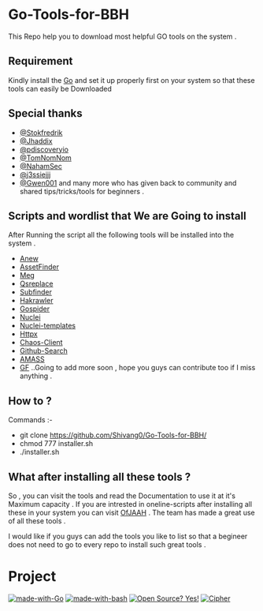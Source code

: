 # Go-Tools-for-BBH
This Repo help you to download most helpful GO tools on the system .

## Requirement
Kindly install the [Go](https://golang.org/dl/) and set it up properly first on your system so that these tools can easily be Downloaded

## Special thanks

- [@Stokfredrik](https://twitter.com/stokfredrik)
- [@Jhaddix](https://twitter.com/Jhaddix)
- [@pdiscoveryio](https://twitter.com/pdiscoveryio)
- [@TomNomNom](https://twitter.com/TomNomNom)
- [@NahamSec](https://twitter.com/NahamSec)
- [@j3ssiejjj](https://twitter.com/j3ssiejjj)
- [@Gwen001](https://github.com/gwen001)
and many more who has given back to community and shared tips/tricks/tools for beginners .

## Scripts and wordlist that We are Going to install

After Running the script all the following tools will be installed into the system .
- [Anew](https://github.com/tomnomnom/anew)
- [AssetFinder](https://github.com/tomnomnom)
- [Meg](https://github.com/tomnomnom/meg)
- [Qsreplace](https://github.com/tomnomnom/qsreplace)
- [Subfinder](https://github.com/projectdiscovery/subfinder)
- [Hakrawler](https://github.com/hakluke/hakrawler)
- [Gospider](https://github.com/jaeles-project/gospider)
- [Nuclei](https://github.com/projectdiscovery/nuclei)
- [Nuclei-templates](https://github.com/projectdiscovery/nuclei-templates)
- [Httpx](https://github.com/projectdiscovery/httpx)
- [Chaos-Client](https://github.com/projectdiscovery/chaos-client)
- [Github-Search](https://github.com/gwen001/github-search)
- [AMASS](https://github.com/OWASP/Amass)
- [GF](https://github.com/tomnomnom/gf)
..Going to add more soon , hope you guys can contribute too if I miss anything .

## How to ?

Commands :-

- git clone https://github.com/Shivang0/Go-Tools-for-BBH/
- chmod 777 installer.sh
- ./installer.sh

## What after installing all these tools ?
So , you can visit the tools and read the Documentation to use it at it's Maximum capacity .
If you are intrested in oneline-scripts after installing all these in your system you can visit [OfJAAH](https://github.com/OfJAAH/KingOfBugBountyTips) .
The team has made a great use of all these tools .

I would like if you guys can add the tools you like to list so that a begineer does not need to go to every repo to install such great tools .


# Project

[![made-with-Go](https://img.shields.io/badge/Made%20with-Go-1f425f.svg)](http://golang.org)
[![made-with-bash](https://img.shields.io/badge/Made%20with-Bash-1f425f.svg)](https://www.gnu.org/software/bash/)
[![Open Source? Yes!](https://badgen.net/badge/Open%20Source%20%3F/Yes%21/blue?icon=github)](https://github.com/Naereen/badges/)
[![Cipher](https://aleen42.github.io/badges/src/twitter.svg)](https://twitter.com/Ciper_942)
